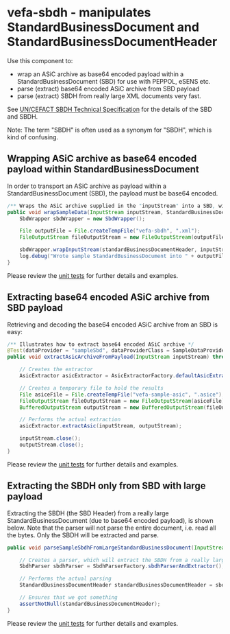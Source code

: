 # vefa-sbdh - manipulates StandardBusinessDocument and StandardBusinessDocumentHeader 

Use this component to:

* wrap an ASiC archive as base64 encoded payload within a StandardBusinessDocument (SBD) for use with PEPPOL, eSENS etc. 
* parse (extract) base64 encoded ASiC archive from SBD payload
* parse (extract) SBDH from really large XML documents very fast.

See [UN/CEFACT SBDH Technical Specification](http://www.gs1.org/docs/gs1_un-cefact_%20xml_%20profiles/CEFACT_SBDH_TS_version1.3.pdf)
for the details of the SBD and SBDH.

Note: The term "SBDH" is often used as a synonym for "SBDH", which is kind of confusing.

## Wrapping ASiC archive as base64 encoded payload within StandardBusinessDocument

In order to transport an ASiC archive as payload within a StandardBusinessDocument (SBD), the payload must 
be base64 encoded.

```java
/** Wraps the ASiC archive supplied in the "inputStream" into a SBD, with the supplied SBDH */
public void wrapSampleData(InputStream inputStream, StandardBusinessDocumentHeader standardBusinessDocumentHeader) throws Exception {
    SbdWrapper sbdWrapper = new SbdWrapper();

    File outputFile = File.createTempFile("vefa-sbdh", ".xml");
    FileOutputStream fileOutputStream = new FileOutputStream(outputFile);

    sbdWrapper.wrapInputStream(standardBusinessDocumentHeader, inputStream, fileOutputStream);
    log.debug("Wrote sample StandardBusinessDocument into " + outputFile.toString());
}
```

Please review the [unit tests](src/test/java/no/difi/vefa/sbdh) for further details and examples.
  

## Extracting base64 encoded ASiC archive from SBD payload

Retrieving and decoding the base64 encoded ASiC archive from an SBD is easy:

```java
/** Illustrates how to extract base64 encoded ASiC archive */
@Test(dataProvider = "sampleSbd", dataProviderClass = SampleDataProvider.class)
public void extractAsicArchiveFromPayload(InputStream inputStream) throws Exception {

    // Creates the extractor
    AsicExtractor asicExtractor = AsicExtractorFactory.defaultAsicExtractor();

    // Creates a temporary file to hold the results
    File asiceFile = File.createTempFile("vefa-sample-asic", ".asice");
    FileOutputStream fileOutputStream = new FileOutputStream(asiceFile);
    BufferedOutputStream outputStream = new BufferedOutputStream(fileOutputStream);

    // Performs the actual extraction
    asicExtractor.extractAsic(inputStream, outputStream);

    inputStream.close();
    outputStream.close();
}
```

Please review the [unit tests](src/test/java/no/difi/vefa/sbdh) for further details and examples.

## Extracting the SBDH only from SBD with large payload

Extracting the SBDH (the SBD Header) from a really large StandardBusinessDocument (due to base64 encoded payload), 
is shown below. Note that the parser will not parse the entire document, i.e. read all the bytes. Only the SBDH 
will be extracted and parse.

```java
public void parseSampleSbdhFromLargeStandardBusinessDocument(InputStream sbdInputStream) throws Exception {

    // Creates a parser, which will extract the SBDH from a really large xml file
    SbdhParser sbdhParser = SbdhParserFactory.sbdhParserAndExtractor();

    // Performs the actual parsing
    StandardBusinessDocumentHeader standardBusinessDocumentHeader = sbdhParser.parse(sbdInputStream);

    // Ensures that we got something
    assertNotNull(standardBusinessDocumentHeader);
}

```

Please review the [unit tests](src/test/java/no/difi/vefa/sbdh) for further details and examples.
